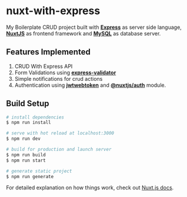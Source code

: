 # nuxt-with-express

My Boilerplate CRUD project built with [**Express**](https://expressjs.com/) as server side language, [**NuxtJS**](https://nuxtjs.org/) as frontend framework and [**MySQL**](https://www.mysql.com/) as database server.

## Features Implemented

1. CRUD With Express API
2. Form Validations using [**express-validator**](https://express-validator.github.io/docs/)
3. Simple notifications for crud actions
4. Authentication using [**jwtwebtoken**](https://www.npmjs.com/package/jsonwebtoken) and [**@nuxtjs/auth**](https://auth.nuxtjs.org/) module.



## Build Setup

``` bash
# install dependencies
$ npm run install

# serve with hot reload at localhost:3000
$ npm run dev

# build for production and launch server
$ npm run build
$ npm run start

# generate static project
$ npm run generate
```

For detailed explanation on how things work, check out [Nuxt.js docs](https://nuxtjs.org).
